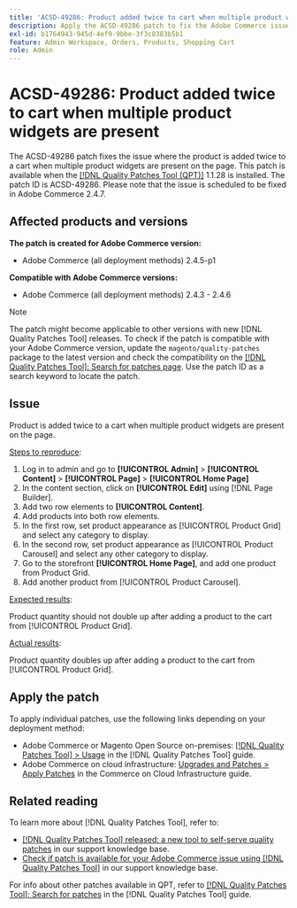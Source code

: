 ```yaml
---
title: 'ACSD-49286: Product added twice to cart when multiple product widgets are present'
description: Apply the ACSD-49286 patch to fix the Adobe Commerce issue where the product is added twice to a cart when multiple product widgets are present on the page.
exl-id: b1764943-945d-4ef9-9bbe-3f3c8383b5b1
feature: Admin Workspace, Orders, Products, Shopping Cart
role: Admin
---
```

# ACSD-49286: Product added twice to cart when multiple product widgets are present

The ACSD-49286 patch fixes the issue where the product is added twice to a cart when multiple product widgets are present on the page. This patch is available when the [[!DNL Quality Patches Tool (QPT)]](https://experienceleague.adobe.com/en/docs/commerce-knowledge-base/kb/announcements/commerce-announcements/magento-quality-patches-released-new-tool-to-self-serve-quality-patches) 1.1.28 is installed. The patch ID is ACSD-49286. Please note that the issue is scheduled to be fixed in Adobe Commerce 2.4.7.

## Affected products and versions

**The patch is created for Adobe Commerce version:**

* Adobe Commerce (all deployment methods) 2.4.5-p1

**Compatible with Adobe Commerce versions:**

* Adobe Commerce (all deployment methods) 2.4.3 - 2.4.6

>[!NOTE]
>
>The patch might become applicable to other versions with new [!DNL Quality Patches Tool] releases. To check if the patch is compatible with your Adobe Commerce version, update the `magento/quality-patches` package to the latest version and check the compatibility on the [[!DNL Quality Patches Tool]: Search for patches page](https://experienceleague.adobe.com/tools/commerce-quality-patches/index.html). Use the patch ID as a search keyword to locate the patch.

## Issue

Product is added twice to a cart when multiple product widgets are present on the page.

<u>Steps to reproduce</u>:

1. Log in to admin and go to **[!UICONTROL Admin]** > **[!UICONTROL Content]** > **[!UICONTROL Page]** > **[!UICONTROL Home Page]**
1. In the content section, click on **[!UICONTROL Edit]** using [!DNL Page Builder].
1. Add two row elements to **[!UICONTROL Content]**.
1. Add products into both row elements.
1. In the first row, set product appearance as [!UICONTROL Product Grid] and select any category to display.
1. In the second row, set product appearance as [!UICONTROL Product Carousel] and select any other category to display.
1. Go to the storefront **[!UICONTROL Home Page]**, and add one product from Product Grid.
1. Add another product from [!UICONTROL Product Carousel].

<u>Expected results</u>:

Product quantity should not double up after adding a product to the cart from [!UICONTROL Product Grid].

<u>Actual results</u>:

Product quantity doubles up after adding a product to the cart from [!UICONTROL Product Grid].

## Apply the patch

To apply individual patches, use the following links depending on your deployment method:

* Adobe Commerce or Magento Open Source on-premises: [[!DNL Quality Patches Tool] > Usage](https://experienceleague.adobe.com/docs/commerce-operations/tools/quality-patches-tool/usage.html) in the [!DNL Quality Patches Tool] guide.
* Adobe Commerce on cloud infrastructure: [Upgrades and Patches > Apply Patches](https://experienceleague.adobe.com/docs/commerce-cloud-service/user-guide/develop/upgrade/apply-patches.html) in the Commerce on Cloud Infrastructure guide. 

## Related reading

To learn more about [!DNL Quality Patches Tool], refer to:

* [[!DNL Quality Patches Tool] released: a new tool to self-serve quality patches](https://experienceleague.adobe.com/en/docs/commerce-knowledge-base/kb/announcements/commerce-announcements/magento-quality-patches-released-new-tool-to-self-serve-quality-patches) in our support knowledge base.
* [Check if patch is available for your Adobe Commerce issue using [!DNL Quality Patches Tool]](/help/tools/quality-patches-tool/patches-available-in-qpt/check-patch-for-magento-issue-with-magento-quality-patches.md) in our support knowledge base.

For info about other patches available in QPT, refer to [[!DNL Quality Patches Tool]: Search for patches](https://experienceleague.adobe.com/tools/commerce-quality-patches/index.html) in the [!DNL Quality Patches Tool] guide.
